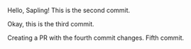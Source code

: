 Hello, Sapling!
This is the second commit.

Okay, this is the third commit.

Creating a PR with the fourth commit changes.
Fifth commit.
